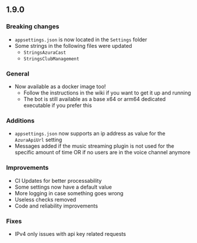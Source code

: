 ## 1.9.0
### Breaking changes
- `appsettings.json` is now located in the `Settings` folder
- Some strings in the following files were updated
  - `StringsAzuraCast`
  - `StringsClubManagement`

### General
- Now available as a docker image too!
  - Follow the instructions in the wiki if you want to get it up and running
  - The bot is still available as a base x64 or arm64 dedicated executable if you prefer this

### Additions
- `appsettings.json` now supports an ip address as value for the `AzuraApiUrl` setting
- Messages added if the music streaming plugin is not used for the specific amount of time OR if no users are in the voice channel anymore
 
### Improvements
- CI Updates for better processability
- Some settings now have a default value
- More logging in case something goes wrong
- Useless checks removed
- Code and reliability improvements

### Fixes
- IPv4 only issues with api key related requests
